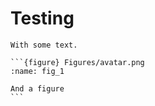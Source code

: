 # Testing

````{example} Here is an example
With some text. 

```{figure} Figures/avatar.png
:name: fig_1

And a figure
```